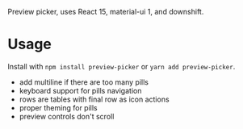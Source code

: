 Preview picker, uses React 15, material-ui 1, and downshift.

# Usage
Install with `npm install preview-picker` or `yarn add preview-picker`.

* add multiline if there are too many pills
* keyboard support for pills navigation
* rows are tables with final row as icon actions
* proper theming for pills
* preview controls don't scroll